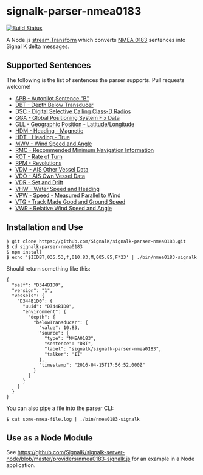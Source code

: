 # signalk-parser-nmea0183
[![Build Status](https://travis-ci.org/SignalK/signalk-parser-nmea0183.svg?branch=master)](https://travis-ci.org/SignalK/signalk-parser-nmea0183)


A Node.js [stream.Transform](https://nodejs.org/api/stream.html#stream_class_stream_transform)
which converts [NMEA 0183](http://www.nmea.org/content/nmea_standards/nmea_0183_v_410.asp)
sentences into Signal K delta messages.

## Supported Sentences
The following is the list of sentences the parser supports. Pull requests welcome!

- [APB - Autopilot Sentence "B"](http://www.catb.org/gpsd/NMEA.html#_apb_autopilot_sentence_b)
- [DBT - Depth Below Transducer](http://www.catb.org/gpsd/NMEA.html#_dbt_depth_below_transducer)
- [DSC - Digital Selective Calling Class-D Radios](http://continuouswave.com/whaler/reference/DSC_Datagrams.html)
- [GGA - Global Positioning System Fix Data](http://www.catb.org/gpsd/NMEA.html#_gga_global_positioning_system_fix_data)
- [GLL - Geographic Position - Latitude/Longitude](http://www.catb.org/gpsd/NMEA.html#_gll_geographic_position_latitude_longitude)
- [HDM - Heading - Magnetic](http://www.catb.org/gpsd/NMEA.html#_hdm_heading_magnetic)
- [HDT - Heading - True](http://www.catb.org/gpsd/NMEA.html#_hdt_heading_true)
- [MWV - Wind Speed and Angle](http://www.catb.org/gpsd/NMEA.html#_mwv_wind_speed_and_angle)
- [RMC - Recommended Minimum Navigation Information](http://www.catb.org/gpsd/NMEA.html#_rmc_recommended_minimum_navigation_information)
- [ROT - Rate of Turn](http://www.catb.org/gpsd/NMEA.html#_rot_rate_of_turn)
- [RPM - Revolutions](http://www.catb.org/gpsd/NMEA.html#_rpm_revolutions)
- [VDM - AIS Other Vessel Data](http://catb.org/gpsd/AIVDM.html)
- [VDO - AIS Own Vessel Data](http://catb.org/gpsd/AIVDM.html)
- [VDR - Set and Drift](http://www.catb.org/gpsd/NMEA.html#_vdr_set_and_drift)
- [VHW - Water Speed and Heading](http://www.catb.org/gpsd/NMEA.html#_vhw_water_speed_and_heading)
- [VPW - Speed - Measured Parallel to Wind](http://www.catb.org/gpsd/NMEA.html#_vpw_speed_measured_parallel_to_wind)
- [VTG - Track Made Good and Ground Speed](http://www.catb.org/gpsd/NMEA.html#_vtg_track_made_good_and_ground_speed)
- [VWR - Relative Wind Speed and Angle](http://www.catb.org/gpsd/NMEA.html#_vwr_relative_wind_speed_and_angle)

## Installation and Use

```
$ git clone https://github.com/SignalK/signalk-parser-nmea0183.git
$ cd signalk-parser-nmea0183
$ npm install
$ echo '$IIDBT,035.53,f,010.83,M,005.85,F*23' | ./bin/nmea0183-signalk
```

Should return something like this:

```
{
  "self": "D344B1D0",
  "version": "1",
  "vessels": {
    "D344B1D0": {
      "uuid": "D344B1D0",
      "environment": {
        "depth": {
          "belowTransducer": {
            "value": 10.83,
            "source": {
              "type": "NMEA0183",
              "sentence": "DBT",
              "label": "signalk/signalk-parser-nmea0183",
              "talker": "II"
            },
            "timestamp": "2016-04-15T17:56:52.000Z"
          }
        }
      }
    }
  }
}
```

You can also pipe a file into the parser CLI:

```
$ cat some-nmea-file.log | ./bin/nmea0183-signalk
```

## Use as a Node Module

See https://github.com/SignalK/signalk-server-node/blob/master/providers/nmea0183-signalk.js for an
example in a Node application.
